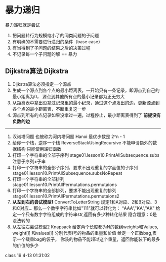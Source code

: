 # 暴力递归
暴力递归就是尝试
1. 把问题转行为规模缩小了的同类问题的子问题
2. 有明确的不需要进行递归的条件（base case）
3. 有当得到了子问题的结果之后的决策过程
4. 不记录每一个子问题的解 == 暴力
## Dijkstra算法 Dijkstra
1. Dijkstra算法必须指定一个源点
2. 生成一个源点到各个点的最小距离表，一开始只有一条记录，即源点到自己的最小距离为0，
源点到其他所有点的最小记录都为正无穷大
3. 从距离表中拿出没拿过记录里的最小纪录，通过这个点发出的边，更新源点到各个点的最小距离表，不断重复这一步
4. 源点到所有的点记录如果没拿过一遍，过程停止，最小距离表得到了
**前提没有负数的边**
---
1. 汉诺塔问题 也被称为河内塔问题 Hanoi
最优步数是 2^n - 1
2. 给你一个栈，逆序一个栈 ReverseStackUsingRecursive
不能申请额外的数据结构
只能使用递归函数
3. 打印一个字符串的全部子序列  stage01.lesson10.PrintAllSubsequence.subs
注意子序列≠子串 
4. 打印一个字符串的全部子序列，要求不出现重复的字面值的子序列  stage01.lesson10.PrintAllSubsequence.subsNoRepeat
5. 打印一个字符串的全部排列 stage01.lesson10.PrintAllPermutations.permutaions
6. 打印一个字符串的全部排列，要求不能出现重复的排列 stage01.lesson10.PrintAllPermutations.permutaions2
7. **从左到右的尝试模型1** ConvertToLetterString
规定1和A对应、2和B对应、3和C对应...
那么一个数字字符串比如"111"就可以转化为：
“AAA”,"KA","AK"
给定一个只有数字字符组成的字符串str,返回有多少种转化结果
隐含题意：0是没法转的
8. 从左往右尝试模型2 Knapsack
给定两个长度都为N的数组weights和Values,
weight[i] 和values[i] 分别代表i号的物品的重量和价值
给定一个正数bag,表示一个载重bag的袋子，
你装的物品不能超过这个重量，返回你能装下的最多的价值的多少

class 19 4-13 01:31:02 
